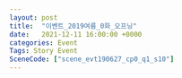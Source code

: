 ```yaml
---
layout: post
title:  "이벤트_2019여름_0화_오프닝"
date:   2021-12-11 16:00:00 +0000
categories: Event
Tags: Story Event
SceneCode: ["scene_evt190627_cp0_q1_s10"]
---
```

